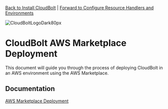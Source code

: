 [Back to Install CloudBolt](README.md) \| [Forward to Configure Resource Handlers and Environments](../02_configure_resource_handlers_and_environments/README.md)

![CloudBoltLogoDark80px](https://github.com/user-attachments/assets/66cf699d-6792-4d67-b34c-d153bd92944e)

# CloudBolt AWS Marketplace Deployment
This document will guide you through the process of deploying CloudBolt in an AWS environment using the AWS Marketplace.

## Documentation
[AWS Marketplace Deployment](https://docs.cloudbolt.io/articles/#!cloudbolt-latest-docs/deploy-in-aws)